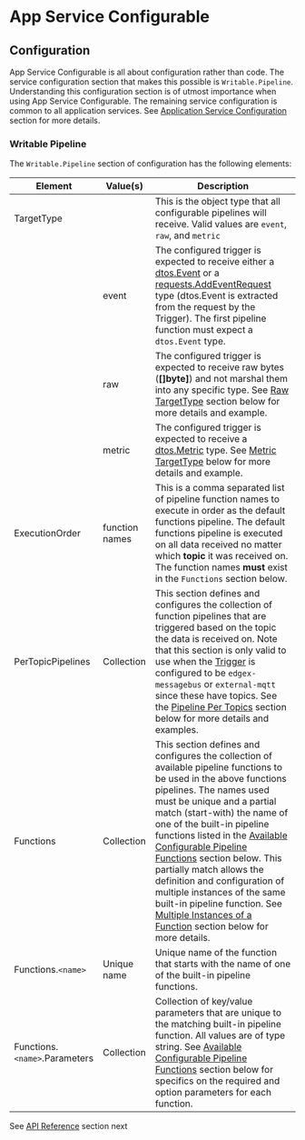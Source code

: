 # App Service Configurable

## Configuration

App Service Configurable is all about configuration rather than code. 
The service configuration section that makes this possible is `Writable.Pipeline`. 
Understanding this configuration section is of utmost importance when using App Service Configurable.
The remaining service configuration is common to all application services. 
See [Application Service Configuration](../../../GeneralAppServiceConfig) section for more details.

### Writable Pipeline

The `Writable.Pipeline` section of configuration has the following elements:



| Element                       | Value(s)       | Description                                                  |
| ----------------------------- | -------------- | ------------------------------------------------------------ |
| TargetType                    |                | This is the object type that all configurable pipelines will receive. Valid values are `event`, `raw`,  and `metric` |
|                               | event          | The configured trigger is expected to receive either a [dtos.Event](https://github.com/edgexfoundry/go-mod-core-contracts/blob/{{edgexversion}}/dtos/event.go) or a [requests.AddEventRequest](https://github.com/edgexfoundry/go-mod-core-contracts/blob/{{edgexversion}}/dtos/requests/event.go) type (dtos.Event is extracted from the request by the Trigger). The first pipeline function must expect a `dtos.Event` type. |
|                               | raw            | The configured trigger is expected to receive raw bytes (**[]byte]**) and not marshal them into any specific type. See [Raw TargetType](../details/TargetType#raw-targettype) section below for more details and example. |
|                               | metric         | The configured trigger is expected to receive a [dtos.Metric](https://github.com/edgexfoundry/go-mod-core-contracts/blob/{{edgexversion}}/dtos/metric.go) type. See [Metric TargetType](../details/TargetType#metric-targettype) below for more details and example. |
| ExecutionOrder                | function names | This is a comma separated list of pipeline function names to execute in order as the default functions pipeline. The default functions pipeline is executed on all data received no matter which **topic** it was received on. The function names **must** exist in the `Functions` section below. |
| PerTopicPipelines             | Collection     | This section defines and configures the collection of function pipelines that are triggered based on the topic the data is received on. Note that this section is only valid to use when the [Trigger](../../../Triggers) is configured to be `edgex-messagebus` or `external-mqtt` since these have topics. See the [Pipeline Per Topics](../details/PipelinePerTopics) section below for more details and examples. |
| Functions                     | Collection     | This section defines and configures the collection of available pipeline functions to be used in the above functions pipelines. The names used must be unique and a partial match (start-with) the name of one of the built-in pipeline functions listed in the [Available Configurable Pipeline Functions](../details/AvailablePipelineFunctions) section below. This partially match allows the definition and configuration of multiple instances of the same built-in pipeline function. See [Multiple Instances of a Function](../details/DeployMultipleInstances) section below for more details. |
| Functions.`<name>`            | Unique name    | Unique name of the function that starts with the name of one of the built-in pipeline functions. |
| Functions.`<name>`.Parameters | Collection     | Collection of key/value parameters that are unique to the matching built-in pipeline function. All values are of type string. See  [Available Configurable Pipeline Functions](../details/AvailablePipelineFunctions) section below for specifics on the required and option parameters for each function. |



See [API Reference](ApiReference.md) section next
